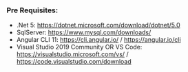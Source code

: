 
### Pre Requisites:
- .Net 5: https://dotnet.microsoft.com/download/dotnet/5.0
- SqlServer: https://www.mysql.com/downloads/
- Angular CLI 11: https://cli.angular.io/ / https://angular.io/cli
- Visual Studio 2019 Community OR VS Code: https://visualstudio.microsoft.com/vs/ / https://code.visualstudio.com/download


